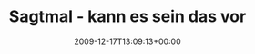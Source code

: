 ---
retweeted: false
source: <a href="http://posterous.com" rel="nofollow">Posterous</a>
entities:
  hashtags: []
  symbols: []
  user_mentions: []
  urls: []
display_text_range:
- '0'
- '111'
favorite_count: '0'
id_str: '6763248196'
truncated: false
retweet_count: '0'
id: '6763248196'
created_at: Thu Dec 17 13:09:13 +0000 2009
favorited: false
full_text: Sagtmal - kann es sein das vor allem Frauen eine Affinität zu den anfassbaren
  Medien haben? http://post.ly/FF07
lang: de
tags:
- pesos:twitter
date: '2009-12-17T13:09:13+00:00'
src: https://twitter.com/bascht/status/6763248196
original_url: https://twitter.com/bascht/status/6763248196
type: twitter_tweet
text: Sagtmal - kann es sein das vor allem Frauen eine Affinität zu den anfassbaren
  Medien haben? http://post.ly/FF07
title: 'Sagtmal - kann es sein das vor '

---